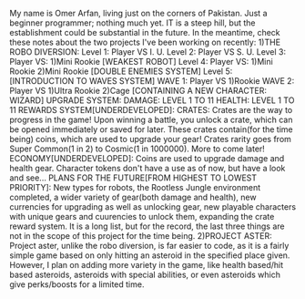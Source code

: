 My name is Omer Arfan, living just on the corners of Pakistan. Just a beginner programmer; nothing much yet. IT is a steep hill, but the establishment could be substantial in the future. In the meantime, check these notes about the two projects I've been working on recently:
1)THE ROBO DIVERSION:
 Level 1:
  Player VS I. U.
 Level 2: 
  Player VS S. U.
 Level 3:
  Player VS:
  1)Mini Rookie [WEAKEST ROBOT]
 Level 4:
  Player VS:
  1)Mini Rookie
  2)Mini Rookie 
  [DOUBLE ENEMIES SYSTEM]
 Level 5:
  [INTRODUCTION TO WAVES SYSTEM]
  WAVE 1:
   Player VS
   1)Rookie
  WAVE 2:
   Player VS
   1)Ultra Rookie
   2)Cage [CONTAINING A NEW CHARACTER: WIZARD]
 UPGRADE SYSTEM:
  DAMAGE: LEVEL 1 TO 11
  HEALTH: LEVEL 1 TO 11
 REWARDS SYSTEM[UNDERDEVELOPED]:
  CRATES:
   Crates are the way to progress in the game! Upon winning a battle, you unlock a crate, which can be opened immediately or saved for later. These crates contain(for the time being) coins, which are used to upgrade your gear! Crates rarity goes from Super Common(1 in 2) to Cosmic(1 in 1000000). More to come later!
 ECONOMY[UNDERDEVELOPED]:
  Coins are used to upgrade damage and health gear.
  Character tokens don't have a use as of now, but have a look and see...
 PLANS FOR THE FUTURE[FROM HIGHEST TO LOWEST PRIORITY]:
  New types for robots, the Rootless Jungle environment completed, a wider variety of gear(both damage and health), new currencies for upgrading as well as unlocking gear, new playable characters with unique gears and cuurencies to unlock them, expanding the crate reward system.
 It is a long list, but for the record, the last three things are not in the scope of this project for the time being.
 2)PROJECT ASTER:
 Project aster, unlike the robo diversion, is far easier to code, as it is a fairly simple game based on only hitting an asteroid in the specified place given.
 However, I plan on adding more variety in the game, like health based/hit based asteroids, asteroids with special abilities, or even asteroids which give perks/boosts for a limited time.
